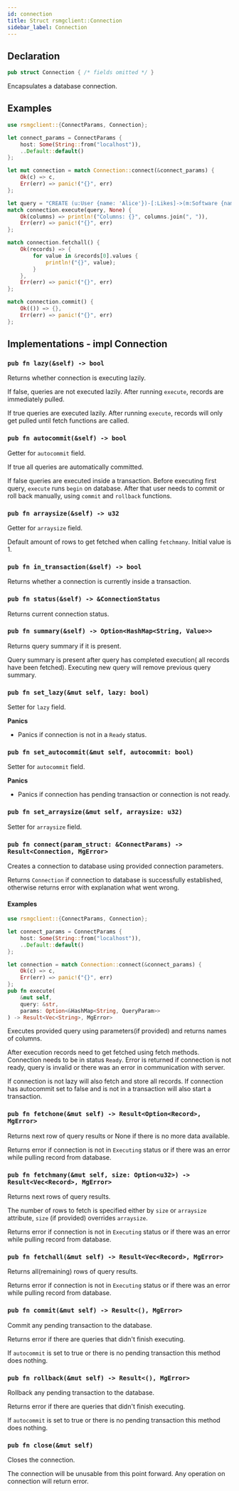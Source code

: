 ```yaml
---
id: connection
title: Struct rsmgclient::Connection
sidebar_label: Connection
---
```


## Declaration

```rust
pub struct Connection { /* fields omitted */ }
```

Encapsulates a database connection.

## Examples

```rust
use rsmgclient::{ConnectParams, Connection};

let connect_params = ConnectParams {
    host: Some(String::from("localhost")),
    ..Default::default()
};

let mut connection = match Connection::connect(&connect_params) {
    Ok(c) => c,
    Err(err) => panic!("{}", err)
};

let query = "CREATE (u:User {name: 'Alice'})-[:Likes]->(m:Software {name: 'Memgraph'}) RETURN u, m";
match connection.execute(query, None) {
    Ok(columns) => println!("Columns: {}", columns.join(", ")),
    Err(err) => panic!("{}", err)
};

match connection.fetchall() {
    Ok(records) => {
        for value in &records[0].values {
            println!("{}", value);
        }
    },
    Err(err) => panic!("{}", err)
};

match connection.commit() {
    Ok(()) => {},
    Err(err) => panic!("{}", err)
};
```

## Implementations - impl Connection

### `pub fn lazy(&self) -> bool`

Returns whether connection is executing lazily.

If false, queries are not executed lazily. After running `execute`, records are immediately pulled.

If true queries are executed lazily. After running `execute`, records will only get pulled until fetch functions are called.

### `pub fn autocommit(&self) -> bool`

Getter for `autocommit` field.

If true all queries are automatically committed.

If false queries are executed inside a transaction. Before executing first query, `execute` runs `begin` on database. After that user needs to commit or roll back manually, using `commit` and `rollback` functions.

### `pub fn arraysize(&self) -> u32`

Getter for `arraysize` field.

Default amount of rows to get fetched when calling `fetchmany`. Initial value is 1.

### `pub fn in_transaction(&self) -> bool`

Returns whether a connection is currently inside a transaction.

### `pub fn status(&self) -> &ConnectionStatus`

Returns current connection status.

### `pub fn summary(&self) -> Option<HashMap<String, Value>>`

Returns query summary if it is present.

Query summary is present after query has completed execution( all records have been fetched). Executing new query will remove previous query summary.

### `pub fn set_lazy(&mut self, lazy: bool)`

Setter for `lazy` field.

**Panics**
* Panics if connection is not in a `Ready` status.

### `pub fn set_autocommit(&mut self, autocommit: bool)`

Setter for `autocommit` field.

**Panics**
* Panics if connection has pending transaction or connection is not ready.

### `pub fn set_arraysize(&mut self, arraysize: u32)`

Setter for `arraysize` field.

### `pub fn connect(param_struct: &ConnectParams) -> Result<Connection, MgError>`

Creates a connection to database using provided connection parameters.

Returns `Connection` if connection to database is successfully established, otherwise returns error with explanation what went wrong.

#### Examples

```rust
use rsmgclient::{ConnectParams, Connection};

let connect_params = ConnectParams {
    host: Some(String::from("localhost")),
    ..Default::default()
};

let connection = match Connection::connect(&connect_params) {
    Ok(c) => c,
    Err(err) => panic!("{}", err)
};
pub fn execute(
    &mut self,
    query: &str,
    params: Option<&HashMap<String, QueryParam>>
) -> Result<Vec<String>, MgError>
```

Executes provided query using parameters(if provided) and returns names of columns.

After execution records need to get fetched using fetch methods. Connection needs to be in status `Ready`. Error is returned if connection is not ready, query is invalid or there was an error in communication with server.

If connection is not lazy will also fetch and store all records. If connection has autocommit set to false and is not in a transaction will also start a transaction.

### `pub fn fetchone(&mut self) -> Result<Option<Record>, MgError>`

Returns next row of query results or None if there is no more data available.

Returns error if connection is not in `Executing` status or if there was an error while pulling record from database.

### `pub fn fetchmany(&mut self, size: Option<u32>) -> Result<Vec<Record>, MgError>`

Returns next rows of query results.

The number of rows to fetch is specified either by `size` or `arraysize` attribute, `size` (if provided) overrides `arraysize`.

Returns error if connection is not in `Executing` status or if there was an error while pulling record from database.

### `pub fn fetchall(&mut self) -> Result<Vec<Record>, MgError>`

Returns all(remaining) rows of query results.

Returns error if connection is not in `Executing` status or if there was an error while pulling record from database.

### `pub fn commit(&mut self) -> Result<(), MgError>`

Commit any pending transaction to the database.

Returns error if there are queries that didn't finish executing.

If `autocommit` is set to true or there is no pending transaction this method does nothing.

### `pub fn rollback(&mut self) -> Result<(), MgError>`

Rollback any pending transaction to the database.

Returns error if there are queries that didn't finish executing.

If `autocommit` is set to true or there is no pending transaction this method does nothing.

### `pub fn close(&mut self)`

Closes the connection.

The connection will be unusable from this point forward. Any operation on connection will return error.